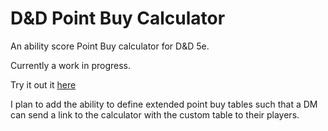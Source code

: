 # D&D Point Buy Calculator

An ability score Point Buy calculator for D&D 5e.

Currently a work in progress.

Try it out it [here](https://rush340.github.io/dnd-ability-calc)

I plan to add the ability to define extended point buy tables such that a DM can send a link to the calculator with the custom table to their players.
